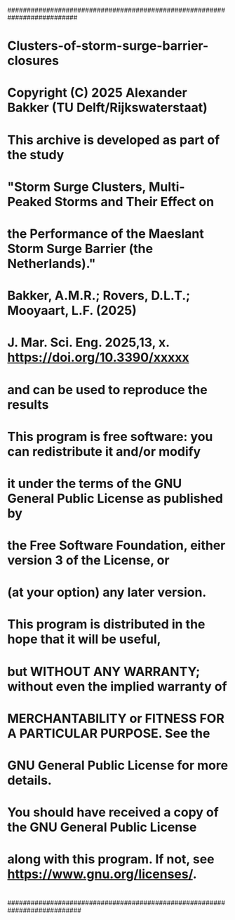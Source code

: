 ##########################################################################
#
# Clusters-of-storm-surge-barrier-closures
# Copyright (C) 2025  Alexander Bakker (TU Delft/Rijkswaterstaat)
#
# This archive is developed as part of the study
#  "Storm Surge Clusters, Multi-Peaked Storms and Their Effect on
#   the Performance of the Maeslant Storm Surge Barrier (the  Netherlands)." 
#   Bakker, A.M.R.; Rovers, D.L.T.; Mooyaart, L.F. (2025)
#   J. Mar. Sci. Eng. 2025,13, x. https://doi.org/10.3390/xxxxx
#
# and can be used to reproduce the results
# 
#   This program is free software: you can redistribute it and/or modify
#   it under the terms of the GNU General Public License as published by
#   the Free Software Foundation, either version 3 of the License, or
#   (at your option) any later version.
#
#   This program is distributed in the hope that it will be useful,
#   but WITHOUT ANY WARRANTY; without even the implied warranty of
#   MERCHANTABILITY or FITNESS FOR A PARTICULAR PURPOSE.  See the
#   GNU General Public License for more details.
#
#   You should have received a copy of the GNU General Public License
#   along with this program.  If not, see <https://www.gnu.org/licenses/>.
#
###########################################################################
